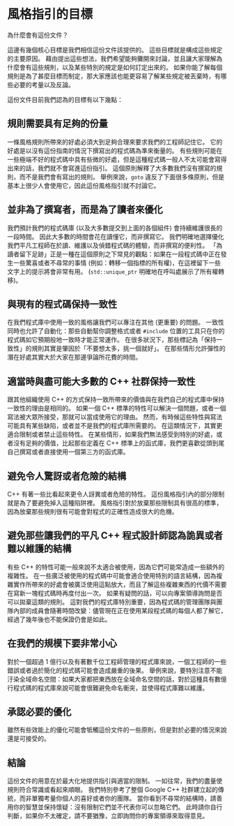 # 風格指引的目標

為什麼會有這份文件？

這邊有幾個核心目標是我們相信這份文件該提供的。 這些目標就是構成這些規定的主要原因。 藉由提出這些想法，我們希望能夠攤開來討論，並且讓大家理解為什麼會有這些規則，以及某些特別的規定是如何訂定出來的。 如果你能了解每個規則是為了甚麼目標而制定，那大家應該也能更容易了解某些規定被丟棄時，有哪些必要的考量以及反論。

這份文件目前我們認為的目標有以下幾點：

## 規則需要具有足夠的份量

一條風格規則所帶來的好處必須大到足夠合理來要求我們的工程師記住它。 它的好處是以沒有這份指南的情況下撰寫出的程式碼為準來衡量的。 有些規則可能在一些極端不好的程式碼中具有些微的好處，但是這種程式碼一般人不太可能會寫得出來的話，我們就不會寫進這份指引。 這個原則解釋了大多數我們沒有撰寫的規則，而不是我們會有寫出的規則。 舉例來說，`goto` 違反了下面很多條原則，但是基本上很少人會使用它，因此這份風格指引就不討論它。

## 並非為了撰寫者，而是為了讀者來優化

我們預計我們的程式碼庫 (以及大多數提交到上面的各個組件) 會持續維護很長的一段時間。 因此大多數的時間會花在讀懂它，而非撰寫它。 我們明確地選擇優化我們平凡工程師在於讀、維護以及偵錯程式碼的體驗，而非撰寫的便利性。 「為讀者留下足跡」正是一種在這個原則之下常見的觀點：如果在一段程式碼中正在發生一些驚喜或者不尋常的事情 (例如：轉移一個指標的所有權)，在這裡留下一些文字上的提示將會非常有用。 (`std::unique_ptr` 明確地在呼叫處展示了所有權轉移)。

## 與現有的程式碼保持一致性

在我們程式庫中使用一致的風格讓我們可以專注在其他 (更重要) 的問題。 一致性同時也允許了自動化：那些自動幫你調整格式或者 `#include` 位置的工具只在你的程式碼如它預期般地一致時才能正常運作。 在很多狀況下，那些標記為「保持一致性」的規則其實是肇因於「不要想太多，挑一個就好」。 在那些情形允許彈性的潛在好處其實大於大家在那邊爭論所花費的時間。

## 適當時與盡可能大多數的 C++ 社群保持一致性

跟其他組織使用 C++ 的方式保持一致所帶來的價值與在我們自己的程式庫中保持一致性的理由是相同的。 如果一個 C++ 標準的特性可以解決一個問題，或者一個寫法被大眾所接受，那就可以當成使用它的理由。 然而，有時候這些特性與寫法可能具有某些缺陷，或者並不是我們的程式庫所需要的。 在這類情況下，其實更適合限制或者禁止這些特性。 在某些情形，如果我們無法感受到特別的好處，或者沒有足夠的價值，比起那些定義在 C++ 標準上的函式庫，我們更喜歡從頭到尾自己撰寫或者直接使用一個第三方的函式庫。

## 避免令人驚訝或者危險的結構

C++ 有著一些比看起來更令人訝異或者危險的特性。 這份風格指引內的部分限制就是為了要避免掉入這種陷阱裡。 風格指引對於放棄那些限制具有很高的標準，因為放棄那些規則很有可能會對程式的正確性造成很大的危機。

## 避免那些讓我們的平凡 C++ 程式設計師認為詭異或者難以維護的結構

有些 C++ 的特性可能一般來說不太適合被使用，因為它們可能常造成一些額外的複雜性。 在一些廣泛被使用的程式碼中可能會適合使用特別的語言結構，因為複雜實作所帶來的好處會被廣泛使用這點放大，而且了解這些複雜東西的代價不需要在寫新一塊程式碼時再度付出一次。 如果有疑問的話，可以向專案領導詢問是否可以拋棄這類的規則。 這對我們的程式庫特別重要，因為程式碼的管理團隊與團隊內部的成員會隨著時間改變：儘管現在正在使用某段程式碼的每個人都了解它，經過了幾年後也不能保證仍會是如此。

## 在我們的規模下要非常小心

對於一個超過 1 億行以及有著數千位工程師管理的程式庫來說，一個工程師的一些錯誤或者過於簡化的程式碼可能會造成嚴重的後果。 舉例來說，要特別注意不能汙染全域命名空間：如果大家都把東西放在全域命名空間的話，對於這種具有數億行程式碼的程式庫來說可能會很難避免命名衝突，並使得程式庫難以維護。

## 承認必要的優化

雖然有些效能上的優化可能會牴觸這份文件的一些原則，但是對於必要的情況來說還是可接受的。

## 結論

這份文件的用意在於最大化地提供指引與適當的限制。 一如往常，我們的盡量使規則符合常識或看起來順眼。 我們特別參考了整個 Google C++ 社群建立起的傳統，而非單獨考量你個人的喜好或者你的團隊。 當你看到不尋常的結構時，請善用你的智慧並保持懷疑：沒有限制它們並不代表你可以忽略它們。 此時請你自行判斷，如果你不太確定，請不要猶豫，立即詢問你的專案領導來取得意見。
